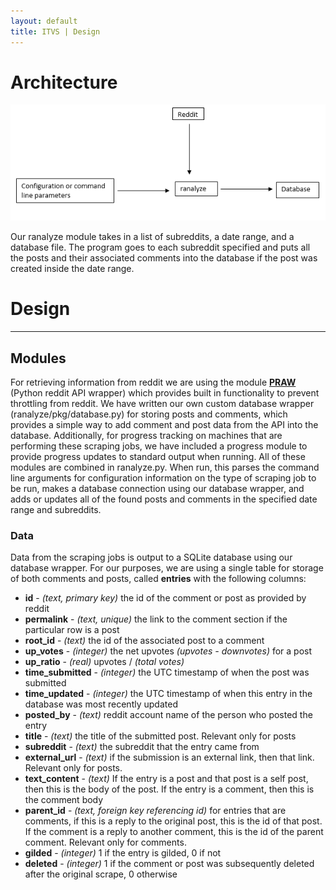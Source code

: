 ```yaml
---
layout: default
title: ITVS | Design
---
```


# Architecture

![alt text](assets/arch_diagram.png "design diagram")

Our ranalyze module takes in a list of subreddits, a date range, and a database file. The program goes to each subreddit specified and puts all the posts and their associated comments into the database if the post was created inside the date range. 

# Design

***

## Modules

For retrieving information from reddit we are using the module **[PRAW](https://praw.readthedocs.io/en/stable/)** (Python reddit API wrapper) which provides built in functionality to prevent throttling from reddit. 
We have written our own custom database wrapper (ranalyze/pkg/database.py) for storing posts and comments, which provides a simple way to add comment and post data from the API into the database. 
Additionally, for progress tracking on machines that are performing these scraping jobs, we have included a progress module to provide progress updates to standard output when running. 
All of these modules are combined in ranalyze.py. When run, this parses the command line arguments for configuration information on the type of scraping job to be run, makes a database connection using our database wrapper, and adds or updates all of the found posts and comments in the specified date range and subreddits. 
    

### Data

Data from the scraping jobs is output to a SQLite database using our database wrapper. 
For our purposes, we are using a single table for storage of both comments and posts, called **entries** with the following columns: 

 - **id** - *(text, primary key)* the id of the comment or post as provided by reddit 
 - **permalink** - *(text, unique)* the link to the comment section if the particular row is a post
 - **root_id** - *(text)* the id of the associated post to a comment
 - **up_votes** - *(integer)* the net upvotes *(upvotes - downvotes)* for a post
 - **up_ratio** - *(real)* upvotes / *(total votes)*
 - **time_submitted** - *(integer)* the UTC timestamp of when the post was submitted
 - **time_updated** - *(integer)* the UTC timestamp of when this entry in the database was most recently updated
 - **posted_by** - *(text)* reddit account name of the person who posted the entry 
 - **title** - *(text)* the title of the submitted post. Relevant only for posts 
 - **subreddit** - *(text)* the subreddit that the entry came from
 - **external_url** - *(text)* if the submission is an external link, then that link. Relevant only for posts. 
 - **text_content** - *(text)* If the entry is a post and that post is a self post, then this is the body of the post. If the entry is a comment, then this is the comment body
 - **parent_id** - *(text, foreign key referencing id)* for entries that are comments, if this is a reply to the original post, this is the id of that post. If the comment is a reply to another comment, this is the id of the parent comment. Relevant only for comments. 
 - **gilded** - *(integer)* 1 if the entry is gilded, 0 if not
 - **deleted** - *(integer)* 1 if the comment or post was subsequently deleted after the original scrape, 0 otherwise 